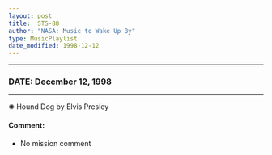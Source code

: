 ```yaml
---
layout: post
title:  STS-88
author: "NASA: Music to Wake Up By"
type: MusicPlaylist
date_modified: 1998-12-12
---
```


----
### DATE: December 12, 1998
----
✺ Hound Dog by Elvis Presley

#### Comment:
* No mission comment
